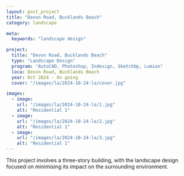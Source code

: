 ```yaml
---
layout: post_project
title: "Devon Road, Bucklands Beach"
category: landscape

meta:
  keywords: "landscape design"

project:
  title: "Devon Road, Bucklands Beach"
  type: "Landscape Design"
  program: "AutoCAD, Photoshop, Indesign, SketchUp, Lumion"
  loca: Devon Road, Bucklands Beach
  year: Oct 2024 - On going
  cover: "/images/la/2024-10-24-la/cover.jpg"

images:
  - image:
    url: "/images/la/2024-10-24-la/1.jpg"
    alt: "Residential 1"
  - image:
    url: "/images/la/2024-10-24-la/2.jpg"
    alt: "Residential 1"
  - image:
    url: "/images/la/2024-10-24-la/3.jpg"
    alt: "Residential 1"
---
```

<div class="cust-p">
  This project involves a three-story building, with the landscape design focused on minimising its impact on the surrounding environment.
</div>
